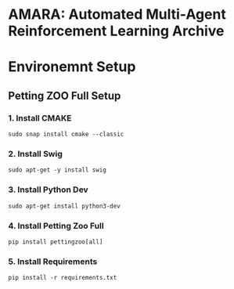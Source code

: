 # AMARA: Automated Multi-Agent Reinforcement Learning Archive

# Environemnt Setup
## Petting ZOO Full Setup
### 1. Install CMAKE
```
sudo snap install cmake --classic
```
### 2. Install Swig
```
sudo apt-get -y install swig
```

### 3. Install Python Dev
```
sudo apt-get install python3-dev
```

### 4. Install Petting Zoo Full
```
pip install pettingzoo[all]
```

### 5. Install Requirements
```
pip install -r requirements.txt
```
